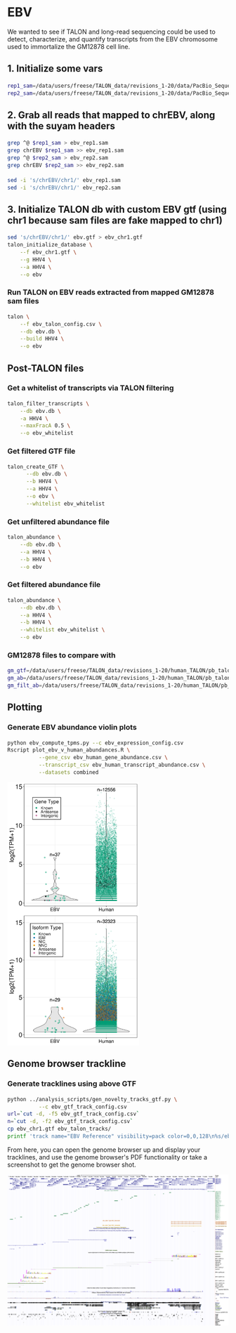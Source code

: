 # EBV

We wanted to see if TALON and long-read sequencing could be used to detect, characterize, and quantify transcripts from the EBV chromosome used to immortalize the GM12878 cell line. 


## 1. Initialize some vars
```bash
rep1_sam=/data/users/freese/TALON_data/revisions_1-20/data/PacBio_Sequel2_GM12878_R1/label_reads/PacBio_Rep1_labeled.sam
rep2_sam=/data/users/freese/TALON_data/revisions_1-20/data/PacBio_Sequel2_GM12878_R2/label_reads/PacBio_Rep2_labeled.sam
```

## 2. Grab all reads that mapped to chrEBV, along with the suyam headers
```bash
grep ^@ $rep1_sam > ebv_rep1.sam
grep chrEBV $rep1_sam >> ebv_rep1.sam
grep ^@ $rep2_sam > ebv_rep2.sam
grep chrEBV $rep2_sam >> ebv_rep2.sam

sed -i 's/chrEBV/chr1/' ebv_rep1.sam
sed -i 's/chrEBV/chr1/' ebv_rep2.sam
```

## 3. Initialize TALON db with custom EBV gtf (using chr1 because sam files are fake mapped to chr1)
```bash
sed 's/chrEBV/chr1/' ebv.gtf > ebv_chr1.gtf
talon_initialize_database \
    --f ebv_chr1.gtf \
    --g HHV4 \
    --a HHV4 \
    --o ebv
```

### Run TALON on EBV reads extracted from mapped GM12878 sam files
```bash
talon \
    --f ebv_talon_config.csv \
    --db ebv.db \
    --build HHV4 \
    --o ebv
```

## Post-TALON files

### Get a whitelist of transcripts via TALON filtering
```bash
talon_filter_transcripts \
    --db ebv.db \
    -a HHV4 \
    --maxFracA 0.5 \
    --o ebv_whitelist 
```

### Get filtered GTF file
```bash
talon_create_GTF \
      --db ebv.db \
      --b HHV4 \
      --a HHV4 \
      --o ebv \
      --whitelist ebv_whitelist
```

### Get unfiltered abundance file
```bash
talon_abundance \
    --db ebv.db \
    --a HHV4 \
    --b HHV4 \
    --o ebv
```

### Get filtered abundance file
```bash
talon_abundance \
    --db ebv.db \
    --a HHV4 \
    --b HHV4 \
    --whitelist ebv_whitelist \
    --o ebv
```

### GM12878 files to compare with 
```bash
gm_gtf=/data/users/freese/TALON_data/revisions_1-20/human_TALON/pb_talon.gtf
gm_ab=/data/users/freese/TALON_data/revisions_1-20/human_TALON/pb_talon_abundance.tsv
gm_filt_ab=/data/users/freese/TALON_data/revisions_1-20/human_TALON/pb_talon_abundance_filtered.tsv
```

## Plotting
### Generate EBV abundance violin plots
```bash
python ebv_compute_tpms.py --c ebv_expression_config.csv
Rscript plot_ebv_v_human_abundances.R \
          --gene_csv ebv_human_gene_abundance.csv \
          --transcript_csv ebv_human_transcript_abundance.csv \
          --datasets combined
```

<img align="center" width="300" src="combined_genes_ebv_human.png "><img align="center" width="300" src="combined_transcripts_ebv_human.png ">

## Genome browser trackline
### Generate tracklines using above GTF
```bash
python ../analysis_scripts/gen_novelty_tracks_gtf.py \
          --c ebv_gtf_track_config.csv
url=`cut -d, -f5 ebv_gtf_track_config.csv`
n=`cut -d, -f2 ebv_gtf_track_config.csv`
cp ebv_chr1.gtf ebv_talon_tracks/
printf 'track name="EBV Reference" visibility=pack color=0,0,128\n%s/ebv_chr1.gtf' "$url" >> ebv_talon_tracks/ebv_talon_${n}_tracks
```

From here, you can open the genome browser up and display your tracklines, and use the genome browser's PDF functionality or take a screenshot to get the genome browser shot. 

<img align="center" width="700" src="ebv_tracks.png ">

<!-- 
1. Download the ENCODE CAGE GM12878 data in bed format, and extract only EBV TSSs, and cat them together
```bash
wget https://www.encodeproject.org/files/ENCFF383NVJ/@@download/ENCFF383NVJ.bed.gz
wget https://www.encodeproject.org/files/ENCFF016XXM/@@download/ENCFF016XXM.bed.gz
gunzip ENCFF383NVJ.bed.gz
gunzip ENCFF016XXM.bed.gz

grep chrEBV ENCFF383NVJ.bed > ENCFF383NVJ_ebv_only.bed
grep chrEBV ENCFF016XXM.bed > ENCFF016XXM_ebv_only.bed

cat ENCFF383NVJ_ebv_only.bed > cage_ebv_TSSs.bed
cat ENCFF016XXM_ebv_only.bed >> cage_ebv_TSSs.bed
```

2. Replace chr1 with chrEBV in output TALON gtf so that it matches up with the EBV CAGE peaks.
```bash
sed 's/chr1/chrEBV/g' ebv_talon_observedOnly.gtf > ebv_talon_observedOnly_ebv.gtf
```

3. Intersect EBV CAGE peaks with TSSs found in our GM12878 data and plot!
```bash
mkdir figures

python run_CAGE_analysis.py \
  --gtf ebv_talon_observedOnly_ebv.gtf \
  --cage cage_ebv_TSSs.bed \
  --maxdist 100 \
  --o ./ebv

Rscript plot_support_by_novelty_type.R \
  --f ebv_CAGE_results.csv \
  --t CAGE \
  --novelty transcript_beds/ebv_novelty.csv \
  --splitISM \
  --ymax 15 \
  -o figures/ebv
```

<img align="center" width="700" src="figures/ebv_CAGE_support.png">

## Computational PAS analysis

See if TALON EBV transcript 3' ends are supported by poly-A recognition motifs.

```bash
python run_computational_PAS_analysis.py \
  --gtf ebv_talon_observedOnly_ebv.gtf \
  --genome ebv.fasta \
  --maxdist 35 \
  --o ./ebv

Rscript plot_support_by_novelty_type.R \
  --f ebv_polyA_motif.csv \
  --t PAS-comp \
  --novelty transcript_beds/ebv_novelty.csv \
  --ymax 15 \
  --splitISM \
  -o figures/ebv
```

<img align="center" width="700" src="figures/ebv_PAS-comp_support.png">



 -->
